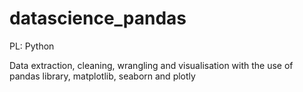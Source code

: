 # datascience_pandas
PL: Python

Data extraction, cleaning, wrangling and visualisation  with the use of pandas library, matplotlib, seaborn and plotly

